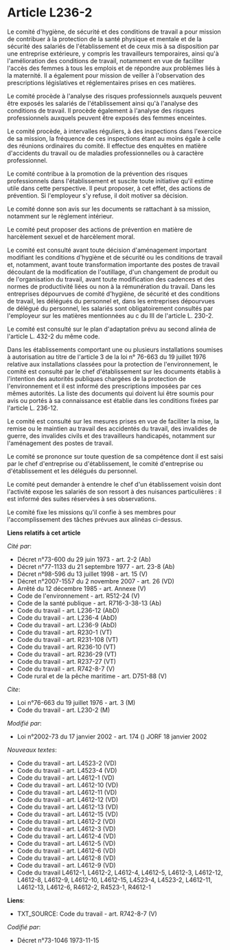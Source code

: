 # Article L236-2

Le comité d'hygiène, de sécurité et des conditions de travail a pour mission de contribuer à la protection de la santé
physique et mentale et de la sécurité des salariés de l'établissement et de ceux mis à sa disposition par une entreprise
extérieure, y compris les travailleurs temporaires, ainsi qu'à l'amélioration des conditions de travail, notamment en vue de
faciliter l'accès des femmes à tous les emplois et de répondre aux problèmes liés à la maternité. Il a également pour mission
de veiller à l'observation des prescriptions législatives et réglementaires prises en ces matières.

Le comité procède à l'analyse des risques professionnels auxquels peuvent être exposés les salariés de l'établissement ainsi
qu'à l'analyse des conditions de travail. Il procède également à l'analyse des risques professionnels auxquels peuvent être
exposés des femmes enceintes. 

Le comité procède, à intervalles réguliers, à des inspections dans l'exercice de sa mission, la fréquence de ces inspections
étant au moins égale à celle des réunions ordinaires du comité. Il effectue des enquêtes en matière d'accidents du travail ou
de maladies professionnelles ou à caractère professionnel.

Le comité contribue à la promotion de la prévention des risques professionnels dans l'établissement et suscite toute
initiative qu'il estime utile dans cette perspective. Il peut proposer, à cet effet, des actions de prévention. Si
l'employeur s'y refuse, il doit motiver sa décision. 

Le comité donne son avis sur les documents se rattachant à sa mission, notamment sur le règlement intérieur.

Le comité peut proposer des actions de prévention en matière de harcèlement sexuel et de harcèlement moral.

Le comité est consulté avant toute décision d'aménagement important modifiant les conditions d'hygiène et de sécurité ou les
conditions de travail et, notamment, avant toute transformation importante des postes de travail découlant de la modification
de l'outillage, d'un changement de produit ou de l'organisation du travail, avant toute modification des cadences et des
normes de productivité liées ou non à la rémunération du travail. Dans les entreprises dépourvues de comité d'hygiène, de
sécurité et des conditions de travail, les délégués du personnel et, dans les entreprises dépourvues de délégué du personnel,
les salariés sont obligatoirement consultés par l'employeur sur les matières mentionnées au c du III de l'article L. 230-2.

Le comité est consulté sur le plan d'adaptation prévu au second alinéa de l'article L. 432-2 du même code.

Dans les établissements comportant une ou plusieurs installations soumises à autorisation au titre de l'article 3 de la loi
n° 76-663 du 19 juillet 1976 relative aux installations classées pour la protection de l'environnement, le comité est
consulté par le chef d'établissement sur les documents établis à l'intention des autorités publiques chargées de la
protection de l'environnement et il est informé des prescriptions imposées par ces mêmes autorités. La liste des documents
qui doivent lui être soumis pour avis ou portés à sa connaissance est établie dans les conditions fixées par l'article L.
236-12.

Le comité est consulté sur les mesures prises en vue de faciliter la mise, la remise ou le maintien au travail des accidentés
du travail, des invalides de guerre, des invalides civils et des travailleurs handicapés, notamment sur l'aménagement des
postes de travail.

Le comité se prononce sur toute question de sa compétence dont il est saisi par le chef d'entreprise ou d'établissement, le
comité d'entreprise ou d'établissement et les délégués du personnel.

Le comité peut demander à entendre le chef d'un établissement voisin dont l'activité expose les salariés de son ressort à des
nuisances particulières : il est informé des suites réservées à ses observations. 

Le comité fixe les missions qu'il confie à ses membres pour l'accomplissement des tâches prévues aux alinéas ci-dessus.

**Liens relatifs à cet article**

_Cité par_:

  - Décret n°73-600 du 29 juin 1973 - art. 2-2 (Ab)
  - Décret n°77-1133 du 21 septembre 1977 - art. 23-8 (Ab)
  - Décret n°98-596 du 13 juillet 1998 - art. 15 (V)
  - Décret n°2007-1557 du 2 novembre 2007 - art. 26 (VD)
  - Arrêté du 12 décembre 1985 - art. Annexe (V)
  - Code de l'environnement - art. R512-24 (V)
  - Code de la santé publique - art. R716-3-38-13 (Ab)
  - Code du travail - art. L236-12 (AbD)
  - Code du travail - art. L236-4 (AbD)
  - Code du travail - art. L236-9 (AbD)
  - Code du travail - art. R230-1 (VT)
  - Code du travail - art. R231-108 (VT)
  - Code du travail - art. R236-10 (VT)
  - Code du travail - art. R236-29 (VT)
  - Code du travail - art. R237-27 (VT)
  - Code du travail - art. R742-8-7 (V)
  - Code rural et de la pêche maritime - art. D751-88 (V)

_Cite_:

  - Loi n°76-663 du 19 juillet 1976 - art. 3 (M)
  - Code du travail - art. L230-2 (M)

_Modifié par_:

  - Loi n°2002-73 du 17 janvier 2002 - art. 174 () JORF 18 janvier 2002

_Nouveaux textes_:

  - Code du travail - art. L4523-2 (VD)
  - Code du travail - art. L4523-4 (VD)
  - Code du travail - art. L4612-1 (VD)
  - Code du travail - art. L4612-10 (VD)
  - Code du travail - art. L4612-11 (VD)
  - Code du travail - art. L4612-12 (VD)
  - Code du travail - art. L4612-13 (VD)
  - Code du travail - art. L4612-15 (VD)
  - Code du travail - art. L4612-2 (VD)
  - Code du travail - art. L4612-3 (VD)
  - Code du travail - art. L4612-4 (VD)
  - Code du travail - art. L4612-5 (VD)
  - Code du travail - art. L4612-6 (VD)
  - Code du travail - art. L4612-8 (VD)
  - Code du travail - art. L4612-9 (VD)
  - Code du travail L4612-1, L4612-2, L4612-4, L4612-5, L4612-3, L4612-12, L4612-8, L4612-9, L4612-10, L4612-15, L4523-4, L4523-2, L4612-11, L4612-13, L4612-6, R4612-2, R4523-1, R4612-1

**Liens**:

  - TXT_SOURCE: Code du travail - art. R742-8-7 (V)

_Codifié par_:

  - Décret n°73-1046 1973-11-15
